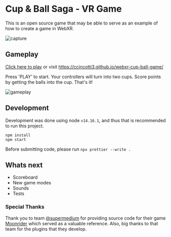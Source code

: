 # Cup & Ball Saga - VR Game
This is an open source game that may be able to serve as an example of how to create a game in WebXR. 

![capture](https://user-images.githubusercontent.com/24990748/150541313-6f660101-6b41-4d6a-bb74-a9ccaef63662.png)

## Gameplay
[Click here to play](https://ccincotti3.github.io/webxr-cup-ball-game/) or visit https://ccincotti3.github.io/webxr-cup-ball-game/

Press 'PLAY' to start. Your controllers will turn into two cups. Score points by getting the balls into the cup. That's it!

![gameplay](https://user-images.githubusercontent.com/24990748/150544845-f103c971-9883-44da-8fe0-9065dafc47f1.gif)

## Development
Development was done using node `v14.16.1`, and thus that is recommended to run this project.

```
npm install
npm start
```

Before submitting code, please run `npx prettier --write .`

## Whats next
- Scoreboard
- New game modes
- Sounds
- Tests

### Special Thanks
Thank you to team [@supermedium](https://github.com/supermedium) for providing source code for their game [Moonrider](https://github.com/supermedium/moonrider) which served as a valuable reference. Also, big thanks to that team for the plugins that they develop.
